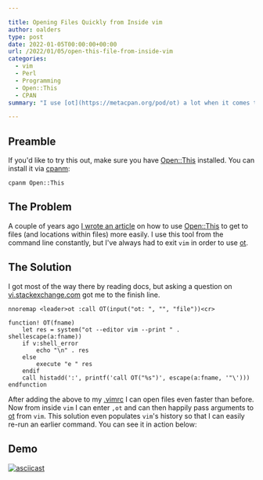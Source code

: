 ```yaml
---

title: Opening Files Quickly from Inside vim
author: oalders
type: post
date: 2022-01-05T00:00:00+00:00
url: /2022/01/05/open-this-file-from-inside-vim
categories:
  - vim
  - Perl
  - Programming
  - Open::This
  - CPAN
summary: "I use [ot](https://metacpan.org/pod/ot) a lot when it comes to opening files. I wanted to be able to use this tool from inside vim as well. It turns out, the solution is quite simple."

---
```


## Preamble

If you'd like to try this out, make sure you have [Open::This](https://metacpan.org/pod/Open::This) installed. You can install it via [cpanm](https://metacpan.org/pod/cpanm):


```
cpanm Open::This
```

## The Problem

A couple of years ago [I wrote an article](https://www.perl.com/article/how-do-i-open-this-/) on how to use [Open::This](https://metacpan.org/pod/Open::This) to get to files (and locations within files) more easily. I use this tool from the command line constantly, but I've always had to exit `vim` in order to use [ot](https://metacpan.org/pod/ot).

## The Solution

I got most of the way there by reading docs, but asking a question on [vi.stackexchange.com](https://vi.stackexchange.com/questions/34818/how-to-use-histadd-with-a-custom-function/34819#34819) got me to the finish line.


```vim
nnoremap <leader>ot :call OT(input("ot: ", "", "file"))<cr>

function! OT(fname)
    let res = system("ot --editor vim --print " . shellescape(a:fname))
    if v:shell_error
        echo "\n" . res
    else
        execute "e " res
    endif
    call histadd(':', printf('call OT("%s")', escape(a:fname, '"\')))
endfunction
```

After adding the above to my [.vimrc](https://github.com/oalders/dot-files/blob/main/vim/vimrc) I can open files even faster than before. Now from inside `vim` I can enter `,ot` and can then happily pass arguments to [ot](https://metacpan.org/pod/ot) from `vim`. This solution even populates `vim`'s history so that I can easily re-run an earlier command. You can see it in action below:

## Demo

[![asciicast](https://asciinema.org/a/xx5rY3Nlhfi8B8wGIC9JSCNMp.png)](https://asciinema.org/a/xx5rY3Nlhfi8B8wGIC9JSCNMp)
